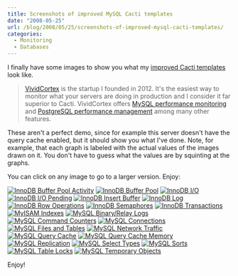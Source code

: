 ```yaml
---
title: Screenshots of improved MySQL Cacti templates
date: "2008-05-25"
url: /blog/2008/05/25/screenshots-of-improved-mysql-cacti-templates/
categories:
  - Monitoring
  - Databases
---
```

<p>I finally have some images to show you what my <a href="http://code.google.com/p/mysql-cacti-templates/">improved Cacti templates</a> look like.</p>

> [VividCortex](https://vividcortex.com/) is the startup I founded in 2012. It's the easiest way to monitor what
> your servers are doing in production and I consider it far superior to Cacti. VividCortex offers [MySQL performance
> monitoring](https://vividcortex.com/monitoring/mysql/) and [PostgreSQL
> performance management](https://vividcortex.com/monitoring/postgres/) among many
> other features.

<p>These aren't a perfect demo, since for example this server doesn't have the query cache enabled, but it should show you what I've done.  Note, for example, that each graph is labeled  with the actual values of the images drawn on it.  You don't have to guess what the values are by squinting at the graphs.</p>

<p>You can click on any image to go to a larger version.  Enjoy:</p>

<p><a href='/media/2008/05/graph_image_016.png' title='InnoDB Buffer Pool Activity'><img src='/media/2008/05/graph_image_016.thumbnail.png' alt='InnoDB Buffer Pool Activity' /></a>
<a href='/media/2008/05/graph_image_022.png' title='InnoDB Buffer Pool'><img src='/media/2008/05/graph_image_022.thumbnail.png' alt='InnoDB Buffer Pool' /></a>
<a href='/media/2008/05/graph_image_003.png' title='InnoDB I/O'><img src='/media/2008/05/graph_image_003.thumbnail.png' alt='InnoDB I/O' /></a>
<a href='/media/2008/05/graph_image_005.png' title='InnoDB I/O Pending'><img src='/media/2008/05/graph_image_005.thumbnail.png' alt='InnoDB I/O Pending' /></a>
<a href='/media/2008/05/graph_image_012.png' title='InnoDB Insert Buffer'><img src='/media/2008/05/graph_image_012.thumbnail.png' alt='InnoDB Insert Buffer' /></a>
<a href='/media/2008/05/graph_image_024.png' title='InnoDB Log'><img src='/media/2008/05/graph_image_024.thumbnail.png' alt='InnoDB Log' /></a>
<a href='/media/2008/05/graph_image_002.png' title='InnoDB Row Operations'><img src='/media/2008/05/graph_image_002.thumbnail.png' alt='InnoDB Row Operations' /></a>
<a href='/media/2008/05/graph_image_017.png' title='InnoDB Semaphores'><img src='/media/2008/05/graph_image_017.thumbnail.png' alt='InnoDB Semaphores' /></a>
<a href='/media/2008/05/graph_image_006.png' title='InnoDB Transactions'><img src='/media/2008/05/graph_image_006.thumbnail.png' alt='InnoDB Transactions' /></a>
<a href='/media/2008/05/graph_image_021.png' title='MyISAM Indexes'><img src='/media/2008/05/graph_image_021.thumbnail.png' alt='MyISAM Indexes' /></a>
<a href='/media/2008/05/graph_image_013.png' title='MySQL Binary/Relay Logs'><img src='/media/2008/05/graph_image_013.thumbnail.png' alt='MySQL Binary/Relay Logs' /></a>
<a href='/media/2008/05/graph_image_010.png' title='MySQL Command Counters'><img src='/media/2008/05/graph_image_010.thumbnail.png' alt='MySQL Command Counters' /></a>
<a href='/media/2008/05/graph_image_020.png' title='MySQL Connections'><img src='/media/2008/05/graph_image_020.thumbnail.png' alt='MySQL Connections' /></a>
<a href='/media/2008/05/graph_image_004.png' title='MySQL Files and Tables'><img src='/media/2008/05/graph_image_004.thumbnail.png' alt='MySQL Files and Tables' /></a>
<a href='/media/2008/05/graph_image_023.png' title='MySQL Network Traffic'><img src='/media/2008/05/graph_image_023.thumbnail.png' alt='MySQL Network Traffic' /></a>
<a href='/media/2008/05/graph_image_014.png' title='MySQL Query Cache'><img src='/media/2008/05/graph_image_014.thumbnail.png' alt='MySQL Query Cache' /></a>
<a href='/media/2008/05/graph_image_026.png' title='MySQL Query Cache Memory'><img src='/media/2008/05/graph_image_026.thumbnail.png' alt='MySQL Query Cache Memory' /></a>
<a href='/media/2008/05/graph_image_015.png' title='MySQL Replication'><img src='/media/2008/05/graph_image_015.thumbnail.png' alt='MySQL Replication' /></a>
<a href='/media/2008/05/graph_image_019.png' title='MySQL Select Types'><img src='/media/2008/05/graph_image_019.thumbnail.png' alt='MySQL Select Types' /></a>
<a href='/media/2008/05/graph_image_007.png' title='MySQL Sorts'><img src='/media/2008/05/graph_image_007.thumbnail.png' alt='MySQL Sorts' /></a>
<a href='/media/2008/05/graph_image_011.png' title='MySQL Table Locks'><img src='/media/2008/05/graph_image_011.thumbnail.png' alt='MySQL Table Locks' /></a>
<a href='/media/2008/05/graph_image_025.png' title='MySQL Temporary Objects'><img src='/media/2008/05/graph_image_025.thumbnail.png' alt='MySQL Temporary Objects' /></a></p>

<p>Enjoy!</p>


